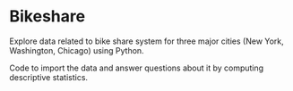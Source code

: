 # Bikeshare 

Explore data related to bike share system for three major cities (New York, Washington, Chicago) using Python.

Code to import the data and answer questions about it by computing descriptive statistics.

